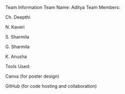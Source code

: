 Team Information
Team Name: Aditya
Team Members:

Ch. Deepthi

N. Kaveri

S. Sharmila

G. Sharmila

K. Anusha

Tools Used:

Canva (for poster design)

GitHub (for code hosting and collaboration)
